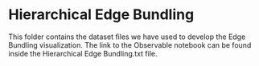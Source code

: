# Hierarchical Edge Bundling

This folder contains the dataset files we have used to develop the Edge Bundling visualization. The link to the Observable notebook 
can be found inside the Hierarchical Edge Bundling.txt file.
